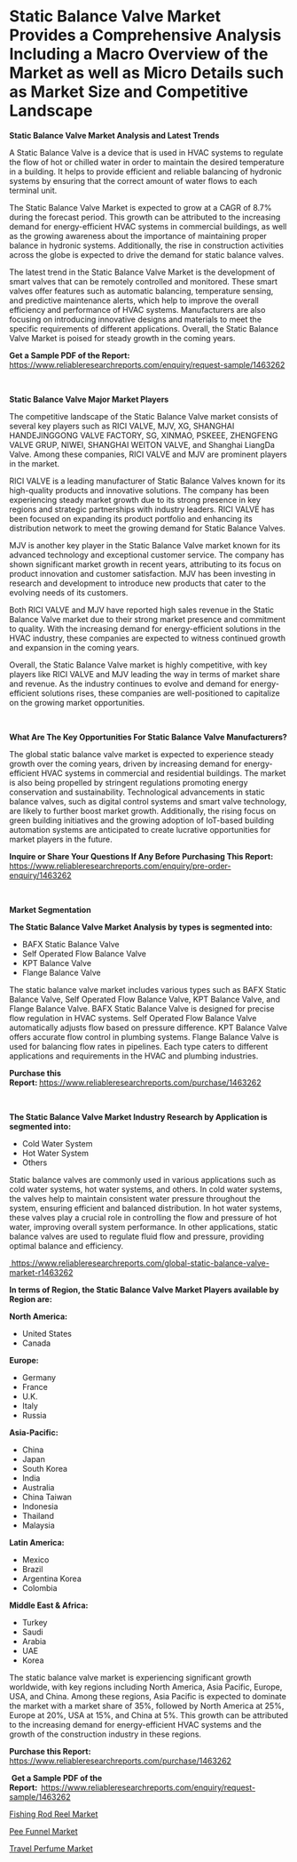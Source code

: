 <p><h1>Static Balance Valve Market Provides a Comprehensive Analysis Including a Macro Overview of the Market as well as Micro Details such as Market Size and Competitive Landscape</h1></p><p><strong>Static Balance Valve Market Analysis and Latest Trends</strong></p>
<p><p>A Static Balance Valve is a device that is used in HVAC systems to regulate the flow of hot or chilled water in order to maintain the desired temperature in a building. It helps to provide efficient and reliable balancing of hydronic systems by ensuring that the correct amount of water flows to each terminal unit.</p><p>The Static Balance Valve Market is expected to grow at a CAGR of 8.7% during the forecast period. This growth can be attributed to the increasing demand for energy-efficient HVAC systems in commercial buildings, as well as the growing awareness about the importance of maintaining proper balance in hydronic systems. Additionally, the rise in construction activities across the globe is expected to drive the demand for static balance valves.</p><p>The latest trend in the Static Balance Valve Market is the development of smart valves that can be remotely controlled and monitored. These smart valves offer features such as automatic balancing, temperature sensing, and predictive maintenance alerts, which help to improve the overall efficiency and performance of HVAC systems. Manufacturers are also focusing on introducing innovative designs and materials to meet the specific requirements of different applications. Overall, the Static Balance Valve Market is poised for steady growth in the coming years.</p></p>
<p><strong>Get a Sample PDF of the Report:&nbsp;</strong> <a href="https://www.reliableresearchreports.com/enquiry/request-sample/1463262">https://www.reliableresearchreports.com/enquiry/request-sample/1463262</a></p>
<p>&nbsp;</p>
<p><strong>Static Balance Valve Major Market Players</strong></p>
<p><p>The competitive landscape of the Static Balance Valve market consists of several key players such as RICI VALVE, MJV, XG, SHANGHAI HANDEJINGGONG VALVE FACTORY, SG, XINMAO, PSKEEE, ZHENGFENG VALVE GRUP, NIWEI, SHANGHAI WEITON VALVE, and Shanghai LiangDa Valve. Among these companies, RICI VALVE and MJV are prominent players in the market.</p><p>RICI VALVE is a leading manufacturer of Static Balance Valves known for its high-quality products and innovative solutions. The company has been experiencing steady market growth due to its strong presence in key regions and strategic partnerships with industry leaders. RICI VALVE has been focused on expanding its product portfolio and enhancing its distribution network to meet the growing demand for Static Balance Valves.</p><p>MJV is another key player in the Static Balance Valve market known for its advanced technology and exceptional customer service. The company has shown significant market growth in recent years, attributing to its focus on product innovation and customer satisfaction. MJV has been investing in research and development to introduce new products that cater to the evolving needs of its customers. </p><p>Both RICI VALVE and MJV have reported high sales revenue in the Static Balance Valve market due to their strong market presence and commitment to quality. With the increasing demand for energy-efficient solutions in the HVAC industry, these companies are expected to witness continued growth and expansion in the coming years.</p><p>Overall, the Static Balance Valve market is highly competitive, with key players like RICI VALVE and MJV leading the way in terms of market share and revenue. As the industry continues to evolve and demand for energy-efficient solutions rises, these companies are well-positioned to capitalize on the growing market opportunities.</p></p>
<p>&nbsp;</p>
<p><strong>What Are The Key Opportunities For Static Balance Valve Manufacturers?</strong></p>
<p><p>The global static balance valve market is expected to experience steady growth over the coming years, driven by increasing demand for energy-efficient HVAC systems in commercial and residential buildings. The market is also being propelled by stringent regulations promoting energy conservation and sustainability. Technological advancements in static balance valves, such as digital control systems and smart valve technology, are likely to further boost market growth. Additionally, the rising focus on green building initiatives and the growing adoption of IoT-based building automation systems are anticipated to create lucrative opportunities for market players in the future.</p></p>
<p><strong>Inquire or Share Your Questions If Any Before Purchasing This Report:</strong> <a href="https://www.reliableresearchreports.com/enquiry/pre-order-enquiry/1463262">https://www.reliableresearchreports.com/enquiry/pre-order-enquiry/1463262</a></p>
<p>&nbsp;</p>
<p><strong>Market Segmentation</strong></p>
<p><strong>The Static Balance Valve Market Analysis by types is segmented into:</strong></p>
<p><ul><li>BAFX Static Balance Valve</li><li>Self Operated Flow Balance Valve</li><li>KPT Balance Valve</li><li>Flange Balance Valve</li></ul></p>
<p><p>The static balance valve market includes various types such as BAFX Static Balance Valve, Self Operated Flow Balance Valve, KPT Balance Valve, and Flange Balance Valve. BAFX Static Balance Valve is designed for precise flow regulation in HVAC systems. Self Operated Flow Balance Valve automatically adjusts flow based on pressure difference. KPT Balance Valve offers accurate flow control in plumbing systems. Flange Balance Valve is used for balancing flow rates in pipelines. Each type caters to different applications and requirements in the HVAC and plumbing industries.</p></p>
<p><strong>Purchase this Report:&nbsp;</strong><a href="https://www.reliableresearchreports.com/purchase/1463262">https://www.reliableresearchreports.com/purchase/1463262</a></p>
<p>&nbsp;</p>
<p><strong>The Static Balance Valve Market Industry Research by Application is segmented into:</strong></p>
<p><ul><li>Cold Water System</li><li>Hot Water System</li><li>Others</li></ul></p>
<p><p>Static balance valves are commonly used in various applications such as cold water systems, hot water systems, and others. In cold water systems, the valves help to maintain consistent water pressure throughout the system, ensuring efficient and balanced distribution. In hot water systems, these valves play a crucial role in controlling the flow and pressure of hot water, improving overall system performance. In other applications, static balance valves are used to regulate fluid flow and pressure, providing optimal balance and efficiency.</p></p>
<p><a href="https://www.reliableresearchreports.com/global-static-balance-valve-market-r1463262">&nbsp;https://www.reliableresearchreports.com/global-static-balance-valve-market-r1463262</a></p>
<p><strong>In terms of Region, the Static Balance Valve Market Players available by Region are:</strong></p>
<p>
    <p> <strong> North America: </strong>
        <ul>
            <li>United States</li>
            <li>Canada</li>
        </ul>
        </p> 
    <p> <strong> Europe: </strong>
        <ul>
            <li>Germany</li>
            <li>France</li>
            <li>U.K.</li>
            <li>Italy</li>
            <li>Russia</li>
        </ul>
        </p> 
    <p> <strong> Asia-Pacific: </strong>
        <ul>
            <li>China</li>
            <li>Japan</li>
            <li>South Korea</li>
            <li>India</li>
            <li>Australia</li>
            <li>China Taiwan</li>
            <li>Indonesia</li>
            <li>Thailand</li>
            <li>Malaysia</li>
        </ul>
        </p> 
    <p> <strong> Latin America: </strong>
        <ul>
            <li>Mexico</li>
            <li>Brazil</li>
            <li>Argentina Korea</li>
            <li>Colombia</li>
        </ul>
        </p> 
    <p> <strong> Middle East & Africa: </strong>
        <ul>
            <li>Turkey</li>
            <li>Saudi</li>
            <li>Arabia</li>
            <li>UAE</li>
            <li>Korea</li>
        </ul>
    </p>
    </p>
<p><p>The static balance valve market is experiencing significant growth worldwide, with key regions including North America, Asia Pacific, Europe, USA, and China. Among these regions, Asia Pacific is expected to dominate the market with a market share of 35%, followed by North America at 25%, Europe at 20%, USA at 15%, and China at 5%. This growth can be attributed to the increasing demand for energy-efficient HVAC systems and the growth of the construction industry in these regions.</p></p>
<p><strong>Purchase this Report: </strong><a href="https://www.reliableresearchreports.com/purchase/1463262">https://www.reliableresearchreports.com/purchase/1463262</a></p>
<p>&nbsp;<strong>Get a Sample PDF of the Report:&nbsp;&nbsp;</strong><a href="https://www.reliableresearchreports.com/enquiry/request-sample/1463262">https://www.reliableresearchreports.com/enquiry/request-sample/1463262</a></p>
<p><strong></strong></p>
<p><p><a href="https://www.linkedin.com/pulse/fishing-rod-reel-market-size-reveals-best-marketing-channels-global-svgee?trackingId=QOEVybLgEYturf2Ym0VxCA%3D%3D">Fishing Rod Reel Market</a></p><p><a href="https://www.linkedin.com/pulse/pee-funnel-market-trends-analysis-forecasted-period-2024-2031-jau8c?trackingId=midsEwuWXWxH5NgeCN26qQ%3D%3D">Pee Funnel Market</a></p><p><a href="https://www.linkedin.com/pulse/travel-perfume-market-size-reveals-best-marketing-channels-global-evuwf?trackingId=2o3t6RXCYSY%2Fk8DddzG65w%3D%3D">Travel Perfume Market</a></p></p>